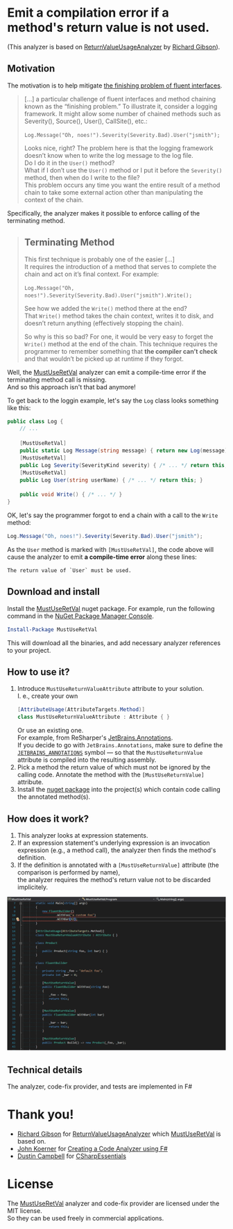 # Emit a compilation error if a method's return value is not used.
(This analyzer is based on [ReturnValueUsageAnalyzer](https://github.com/Richiban/Richiban.Analyzer/tree/master/ReturnValueUsageAnalyzer/ReturnValueUsageAnalyzer) by [Richard Gibson](https://github.com/Richiban)).

## Motivation

The motivation is to help mitigate [the finishing problem of fluent interfaces](https://daveaglick.com/posts/method-chaining-fluent-interfaces-and-the-finishing-problem).

> [...] a particular challenge of fluent interfaces and method chaining known as the “finishing problem.” To illustrate it, consider a logging framework. It might allow some number of chained methods such as Severity(), Source(), User(), CallSite(), etc.:  
>  
> `Log.Message("Oh, noes!").Severity(Severity.Bad).User("jsmith");`  
>  
> Looks nice, right? The problem here is that the logging framework doesn’t know when to write the log message to the log file.  
Do I do it in the `User()` method?  
What if I don’t use the `User()` method or I put it before the `Severity()` method, then when do I write to the file?  
This problem occurs any time you want the entire result of a method chain to take some external action other than manipulating the context of the chain.

Specifically, the analyzer makes it possible to enforce calling of the terminating method.

> ## Terminating Method
> 
> This first technique is probably one of the easier [...]  
> It requires the introduction of a method that serves to complete the chain and act on it’s final context. For example:
> 
> `Log.Message("Oh, noes!").Severity(Severity.Bad).User("jsmith").Write();`
> 
> See how we added the `Write()` method there at the end?  
> That `Write()` method takes the chain context, writes it to disk, and doesn’t return anything (effectively stopping the chain).  
>  
> So why is this so bad? For one, it would be very easy to forget the `Write()` method at the end of the chain. This technique requires the programmer to remember something that **the compiler can’t check** and that wouldn’t be picked up at runtime if they forgot.

Well, the [MustUseRetVal](https://www.nuget.org/packages/MustUseRetVal) analyzer can emit a compile-time error if the terminating method call is missing.  
And so this approach isn't that bad anymore!

To get back to the loggin example, let's say the `Log` class looks something like this:
```csharp
public class Log {
    // ...
    
    [MustUseRetVal]
    public static Log Message(string message) { return new Log(message); }
    [MustUseRetVal]
    public Log Severity(SeverityKind severity) { /* ... */ return this; }
    [MustUseRetVal]
    public Log User(string userName) { /* ... */ return this; }
    
    public void Write() { /* ... */ }
}
```

OK, let's say the programmer forgot to end a chain with a call to the `Write` method:  
```csharp
Log.Message("Oh, noes!").Severity(Severity.Bad).User("jsmith");
```
As the `User` method is marked with `[MustUseRetVal]`, the code above will cause the analyzer to emit **a compile-time error** along these lines: 
```
The return value of `User` must be used.
```

## Download and install

Install the [MustUseRetVal](https://www.nuget.org/packages/MustUseRetVal) nuget package.
For example, run the following command in the [NuGet Package Manager Console](https://docs.microsoft.com/en-us/nuget/tools/package-manager-console).

```powershell
Install-Package MustUseRetVal
```
   
This will download all the binaries, and add necessary analyzer references to your project.

## How to use it?

1. Introduce `MustUseReturnValueAttribute` attribute to your solution.  
   I. e., create your own  
   ```csharp
   [AttributeUsage(AttributeTargets.Method)]
   class MustUseReturnValueAttribute : Attribute { }
   ```
   Or use an existing one.   
   For example, from ReSharper's [JetBrains.Annotations](https://www.nuget.org/packages/JetBrains.Annotations).  
   If you decide to go with `JetBrains.Annotations`, make sure to define the [`JETBRAINS_ANNOTATIONS`](https://blog.jetbrains.com/dotnet/2015/08/12/how-to-use-jetbrains-annotations-to-improve-resharper-inspections/) symbol &mdash; so that the `MustUseReturnValue` attribute is compiled into the resulting assembly.
2. Pick a method the return value of which must not be ignored by the calling code. Annotate the method with the `[MustUseReturnValue]` attribute.
3. Install the [nuget package](https://www.nuget.org/packages/MustUseRetVal) into the project(s) which contain code calling the annotated method(s).

## How does it work?

1. This analyzer looks at expression statements.
2. If an expression statement's underlying expression is an invocation expression (e.g., a method call), the analyzer then finds the method's definition.
3. If the definition is annotated with a `[MustUseReturnValue]` attribute (the comparison is performed by name),  
   the analyzer requires the method's return value not to be discarded implicitely.

![The MustUseRetVal analyzer in action](./must-use-ret-val-demo.gif)

## Technical details

The analyzer, code-fix provider, and tests are implemented in F#

# Thank you!

- [Richard Gibson](https://github.com/Richiban) for [ReturnValueUsageAnalyzer](https://github.com/Richiban/Richiban.Analyzer/tree/master/ReturnValueUsageAnalyzer/ReturnValueUsageAnalyzer) which [MustUseRetVal](https://github.com/mykolav/must-use-ret-val-fs) is based on.
- [John Koerner](https://github.com/johnkoerner) for [Creating a Code Analyzer using F#](https://johnkoerner.com/code-analysis/creating-a-code-analyzer-using-f/)
- [Dustin Campbell](https://github.com/DustinCampbell) for [CSharpEssentials](https://github.com/DustinCampbell/CSharpEssentials)

# License

The [MustUseRetVal](https://github.com/mykolav/must-use-ret-val-fs) analyzer and code-fix provider are licensed under the MIT license.  
So they can be used freely in commercial applications.
